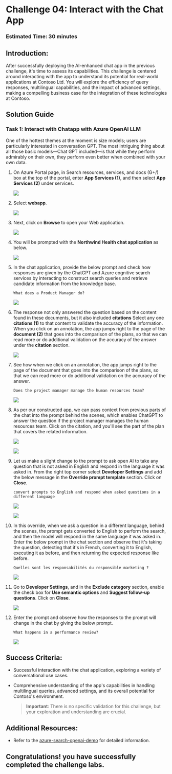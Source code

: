 # Challenge 04: Interact with the Chat App

### Estimated Time: 30 minutes

## Introduction:

After successfully deploying the AI-enhanced chat app in the previous challenge, it's time to assess its capabilities. This challenge is centered around interacting with the app to understand its potential for real-world applications at Contoso Ltd. You will explore the efficiency of query responses, multilingual capabilities, and the impact of advanced settings, making a compelling business case for the integration of these technologies at Contoso.

## Solution Guide

### Task 1: Interact with Chatapp with Azure OpenAI LLM

One of the hottest themes at the moment is size models; users are particularly interested in conversation GPT. The most intriguing thing about all those basic models—Chat GPT included—is that while they perform admirably on their own, they perform even better when combined with your own data.

1. On Azure Portal page, in Search resources, services, and docs (G+/) box at the top of the portal, enter **App Services (1)**, and then select **App Services (2)** under services.

   ![](../media/Active-image112.png)

1. Select **webapp**.

   ![](../media/Active-image113.png)
      
1. Next, click on **Browse** to open your Web application.

   ![](../media/Active-image114.png)
   
1. You will be prompted with the **Northwind Health chat application** as below. 

   ![](../media/lab03-04.png)

1. In the chat application, provide the below prompt and check how responses are given by the ChatGPT and Azure cognitive search services by interacting to construct search queries and retrieve candidate information from the knowledge base.

   ```
   What does a Product Manager do?
   ```

   ![](../media/Active-image115.png)

1. The response not only answered the question based on the content found in these documents, but it also included **citations** Select any one **citations (1)** to that content to validate the accuracy of the information. When you click on an annotation, the app jumps right to the page of the **document (2)** that goes into the comparison of the plans, so that we can read more or do additional validation on the accuracy of the answer under the **citation** section. 

   ![](../media/Active-image116.png)

1. See how when we click on an annotation, the app jumps right to the page of the document that goes into the comparison of the plans, so that we can read more or do additional validation on the accuracy of the answer. 

   ```
   Does the project manager manage the human resources team?
   ```
   
   ![](../media/3-6.png)

1. As per our constructed app, we can pass context from previous parts of the chat into the prompt behind the scenes, which enables ChatGPT to answer the question if the project manager manages the human resources team. Click on the citation, and you'll see the part of the plan that covers the related information.

   ![](../media/3-6.1.png)
   
   ![](../media/3-7.png)

1. Let us make a slight change to the prompt to ask open AI to take any question that is not asked in English and respond in the language it was asked in. From the right top corner select **Developer Settings** and add the below message in the **Override prompt template** section. Click on **Close**.

      ```
      convert prompts to English and respond when asked questions in a different language
      ```

      ![](../media/Active-image117.png)
   
      ![](../media/Active-image118.png)

1. In this override, when we ask a question in a different language, behind the scenes, the prompt gets converted to English to perform the search, and then the model will respond in the same language it was asked in. Enter the below prompt in the chat section and observe that it's taking the question, detecting that it's in French, converting it to English, executing it as before, and then returning the expected response like before.

   ```
   Quelles sont les responsabilités du responsible marketing ?
   ```

   ![](../media/3-8.png)

1. Go to **Developer Settings**, and in the **Exclude category** section, enable the check box for **Use semantic options** and **Suggest follow-up questions**. Click on **Close**.

   ![](../media/Active-image119.png)

1. Enter the prompt and observe how the responses to the prompt will change in the chat by giving the below prompt.

   ```
   What happens in a performance review?
   ```

   ![](../media/3-10.png)

## Success Criteria:
  - Successful interaction with the chat application, exploring a variety of conversational use cases.
  - Comprehensive understanding of the app's capabilities in handling multilingual queries, advanced settings, and its overall potential for Contoso's environment.
     
    > **Important**: There is no specific validation for this challenge, but your exploration and understanding are crucial.


## Additional Resources:

- Refer to the  [azure-search-openai-demo](https://github.com/Azure-Samples/azure-search-openai-demo) for detailed information.

## Congratulations! you have successfully completed the challenge labs.
